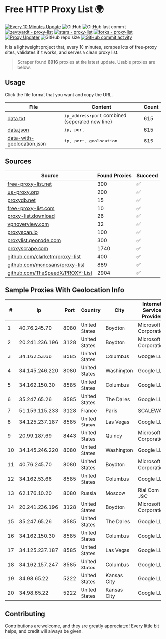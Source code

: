 
# Free HTTP Proxy List 🌍

[![Every 10 Minutes Update](https://github.com/mertguvencli/http-proxy-list/actions/workflows/main.yml/badge.svg?branch=main)](https://github.com/mertguvencli/http-proxy-list/actions/workflows/main.yml)
![GitHub](https://img.shields.io/github/license/mertguvencli/http-proxy-list)
![GitHub last commit](https://img.shields.io/github/last-commit/mertguvencli/http-proxy-list)
[![zevtyardt - proxy-list](https://img.shields.io/static/v1?label=zevtyardt&message=proxy-list&color=blue&logo=github)](https://github.com/zevtyardt/proxy-list "Go to GitHub repo")
[![stars - proxy-list](https://img.shields.io/github/stars/zevtyardt/proxy-list?style=social)](https://github.com/zevtyardt/proxy-list)
[![forks - proxy-list](https://img.shields.io/github/forks/zevtyardt/proxy-list?style=social)](https://github.com/zevtyardt/proxy-list)
[![Proxy Updater](https://github.com/zevtyardt/proxy-list/workflows/Proxy%20Updater/badge.svg)](https://github.com/zevtyardt/proxy-list/actions?query=workflow:"Proxy+Updater")
![GitHub repo size](https://img.shields.io/github/repo-size/zevtyardt/proxy-list)
[![GitHub commit activity](https://img.shields.io/github/commit-activity/m/zevtyardt/proxy-list?logo=commits)](https://github.com/zevtyardt/proxy-list/commits/main)

It is a lightweight project that, every 10 minutes, scrapes lots of free-proxy sites, validates if it works, and serves a clean proxy list.

> Scraper found **6916** proxies at the latest update. Usable proxies are below.

## Usage

Click the file format that you want and copy the URL.

|File|Content|Count|
|----|-------|-----|
|[data.txt](https://raw.githubusercontent.com/mertguvencli/http-proxy-list/main/proxy-list/data.txt)|`ip_address:port` combined (seperated new line)|615|
|[data.json](https://raw.githubusercontent.com/mertguvencli/http-proxy-list/main/proxy-list/data.json)|`ip, port`|615|
|[data-with-geolocation.json](https://raw.githubusercontent.com/mertguvencli/http-proxy-list/main/proxy-list/data-with-geolocation.json)|`ip, port, geolocation`|615|

## Sources

|Source|Found Proxies|Succeed|
|------|-------------|-------|
|[free-proxy-list.net](https://free-proxy-list.net)|300|✅|
|[us-proxy.org](https://www.us-proxy.org)|200|✅|
|[proxydb.net](http://proxydb.net)|15|✅|
|[free-proxy-list.com](https://free-proxy-list.com/?page=&port=&type%5B%5D=http&type%5B%5D=https&up_time=0&search=Search)|10|✅|
|[proxy-list.download](https://www.proxy-list.download/HTTP)|26|✅|
|[vpnoverview.com](https://vpnoverview.com/privacy/anonymous-browsing/free-proxy-servers)|32|✅|
|[proxyscan.io](https://www.proxyscan.io)|100|✅|
|[proxylist.geonode.com](https://proxylist.geonode.com/api/proxy-list?limit=300&page=1&sort_by=lastChecked&sort_type=desc&protocols=http,https)|300|✅|
|[proxyscrape.com](https://api.proxyscrape.com/v2/?request=displayproxies&protocol=http&timeout=10000&country=all&ssl=all&anonymity=all)|1740|✅|
|[github.com/clarketm/proxy-list](https://raw.githubusercontent.com/clarketm/proxy-list/master/proxy-list-raw.txt)|400|✅|
|[github.com/monosans/proxy-list](https://raw.githubusercontent.com/monosans/proxy-list/main/proxies/http.txt)|889|✅|
|[github.com/TheSpeedX/PROXY-List](https://raw.githubusercontent.com/TheSpeedX/PROXY-List/master/http.txt)|2904|✅|


## Sample Proxies With Geolocation Info

|#|Ip|Port|Country|City|Internet Service Provider|
|-|--|----|-------|----|-------------------------|
|1|40.76.245.70|8080|United States|Boydton|Microsoft Corporation|
|2|20.241.236.196|3128|United States|Boydton|Microsoft Corporation|
|3|34.162.53.66|8585|United States|Columbus|Google LLC|
|4|34.145.246.220|8080|United States|Washington|Google LLC|
|5|34.162.150.30|8585|United States|Columbus|Google LLC|
|6|35.247.65.26|8585|United States|The Dalles|Google LLC|
|7|51.159.115.233|3128|France|Paris|SCALEWAY|
|8|34.125.237.187|8585|United States|Las Vegas|Google LLC|
|9|20.99.187.69|8443|United States|Quincy|Microsoft Corporation|
|10|34.145.246.220|8080|United States|Washington|Google LLC|
|11|40.76.245.70|8080|United States|Boydton|Microsoft Corporation|
|12|34.162.53.66|8585|United States|Columbus|Google LLC|
|13|62.176.10.20|8080|Russia|Moscow|Rial Com JSC|
|14|20.241.236.196|3128|United States|Boydton|Microsoft Corporation|
|15|35.247.65.26|8585|United States|The Dalles|Google LLC|
|16|34.162.150.30|8585|United States|Columbus|Google LLC|
|17|34.125.237.187|8585|United States|Las Vegas|Google LLC|
|18|34.162.157.247|8585|United States|Columbus|Google LLC|
|19|34.98.65.22|5222|United States|Kansas City|Google LLC|
|20|34.98.65.22|5222|United States|Kansas City|Google LLC|



## Contributing

Contributions are welcome, and they are greatly appreciated! Every
little bit helps, and credit will always be given.

